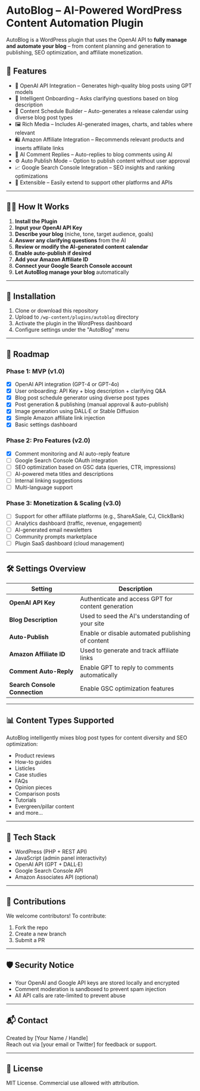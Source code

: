 # AutoBlog – AI-Powered WordPress Content Automation Plugin

AutoBlog is a WordPress plugin that uses the OpenAI API to **fully manage and automate your blog** – from content planning and generation to publishing, SEO optimization, and affiliate monetization.

## 🚀 Features

- 🔑 OpenAI API Integration – Generates high-quality blog posts using GPT models
- 📝 Intelligent Onboarding – Asks clarifying questions based on blog description
- 📆 Content Schedule Builder – Auto-generates a release calendar using diverse blog post types
- 🖼️ Rich Media – Includes AI-generated images, charts, and tables where relevant
- 🛍️ Amazon Affiliate Integration – Recommends relevant products and inserts affiliate links
- 🧠 AI Comment Replies – Auto-replies to blog comments using AI
- ⚙️ Auto Publish Mode – Option to publish content without user approval
- 📈 Google Search Console Integration – SEO insights and ranking optimizations
- 🧩 Extensible – Easily extend to support other platforms and APIs

---

## 🧑‍💻 How It Works

1. **Install the Plugin**
2. **Input your OpenAI API Key**
3. **Describe your blog** (niche, tone, target audience, goals)
4. **Answer any clarifying questions** from the AI
5. **Review or modify the AI-generated content calendar**
6. **Enable auto-publish if desired**
7. **Add your Amazon Affiliate ID**
8. **Connect your Google Search Console account**
9. **Let AutoBlog manage your blog** automatically

---

## 🔧 Installation

1. Clone or download this repository
2. Upload to `/wp-content/plugins/autoblog` directory
3. Activate the plugin in the WordPress dashboard
4. Configure settings under the "AutoBlog" menu

---

## 📅 Roadmap

### Phase 1: MVP (v1.0)

- [x] OpenAI API integration (GPT-4 or GPT-4o)
- [x] User onboarding: API Key + blog description + clarifying Q&A
- [x] Blog post schedule generator using diverse post types
- [x] Post generation & publishing (manual approval & auto-publish)
- [x] Image generation using DALL·E or Stable Diffusion
- [x] Simple Amazon affiliate link injection
- [x] Basic settings dashboard

### Phase 2: Pro Features (v2.0)

- [x] Comment monitoring and AI auto-reply feature
- [ ] Google Search Console OAuth integration
- [ ] SEO optimization based on GSC data (queries, CTR, impressions)
- [ ] AI-powered meta titles and descriptions
- [ ] Internal linking suggestions
- [ ] Multi-language support

### Phase 3: Monetization & Scaling (v3.0)

- [ ] Support for other affiliate platforms (e.g., ShareASale, CJ, ClickBank)
- [ ] Analytics dashboard (traffic, revenue, engagement)
- [ ] AI-generated email newsletters
- [ ] Community prompts marketplace
- [ ] Plugin SaaS dashboard (cloud management)

---

## 🛠️ Settings Overview

| Setting | Description |
|--------|-------------|
| **OpenAI API Key** | Authenticate and access GPT for content generation |
| **Blog Description** | Used to seed the AI's understanding of your site |
| **Auto-Publish** | Enable or disable automated publishing of content |
| **Amazon Affiliate ID** | Used to generate and track affiliate links |
| **Comment Auto-Reply** | Enable GPT to reply to comments automatically |
| **Search Console Connection** | Enable GSC optimization features |

---

## 📊 Content Types Supported

AutoBlog intelligently mixes blog post types for content diversity and SEO optimization:
- Product reviews
- How-to guides
- Listicles
- Case studies
- FAQs
- Opinion pieces
- Comparison posts
- Tutorials
- Evergreen/pillar content
- and more...

---

## 🧠 Tech Stack

- WordPress (PHP + REST API)
- JavaScript (admin panel interactivity)
- OpenAI API (GPT + DALL·E)
- Google Search Console API
- Amazon Associates API (optional)

---

## 🤝 Contributions

We welcome contributors! To contribute:
1. Fork the repo
2. Create a new branch
3. Submit a PR

---

## 🛡️ Security Notice

- Your OpenAI and Google API keys are stored locally and encrypted
- Comment moderation is sandboxed to prevent spam injection
- All API calls are rate-limited to prevent abuse

---

## 📬 Contact

Created by [Your Name / Handle]  
Reach out via [your email or Twitter] for feedback or support.

---

## 📄 License

MIT License. Commercial use allowed with attribution.

